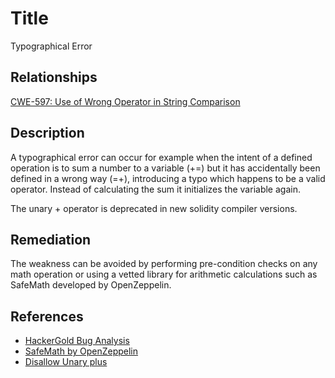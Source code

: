 # Title
Typographical Error

## Relationships
[CWE-597: Use of Wrong Operator in String Comparison](https://cwe.mitre.org/data/definitions/480.html)

## Description
A typographical error can occur for example when the intent of a defined operation is to sum a number to a variable (+=) but it has accidentally been defined in a wrong way (=+), introducing a typo which happens to be a valid operator. Instead of calculating the sum it initializes the variable again. 

The unary + operator is deprecated in new solidity compiler versions.

## Remediation
The weakness can be avoided by performing pre-condition checks on any math operation or using a vetted library for arithmetic calculations such as SafeMath developed by OpenZeppelin.

## References
* [HackerGold Bug Analysis](https://blog.zeppelin.solutions/hackergold-bug-analysis-68d893cad738)
* [SafeMath by OpenZeppelin](https://github.com/OpenZeppelin/openzeppelin-solidity/blob/master/contracts/math/SafeMath.sol)
* [Disallow Unary plus](https://github.com/ethereum/solidity/issues/1760)
